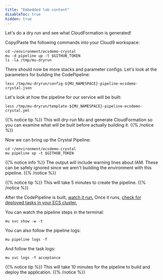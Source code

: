 ```yaml
---
title: "Embedded tab content"
disableToc: true
hidden: true
---
```



Let's do a dry run and see what CloudFormation is generated!

Copy/Paste the following commands into your Cloud9 workspace:

```
cd ~/environment/ecsdemo-crystal
mu -d pipeline up -t $GITHUB_TOKEN
ls -la /tmp/mu-dryrun
```

There should now be more stacks and parameter configs. Let's look at the parameters for building the CodePipeline:
```
less /tmp/mu-dryrun/config-${MU_NAMESPACE}-pipeline-ecsdemo-crystal.json
```

Let's look at how the pipeline for our service will be built:
```
less /tmp/mu-dryrun/template-${MU_NAMESPACE}-pipeline-ecsdemo-crystal.yml
```

{{% notice tip %}}
This will dry-run Mu and generate CloudFormation so you can examine what will be built before actually building it.
{{% /notice %}}

Now we can bring up the Crystal Pipeline:

```
cd ~/environment/ecsdemo-crystal
mu pipeline up -t $GITHUB_TOKEN
```

{{% notice info %}}
The output will include warning lines about IAM. These can be safely ignored
since we aren't building the environment with this pipeline.
{{% /notice %}}

{{% notice tip %}}
This will take 5 minutes to create the pipeline.
{{% /notice %}}

After the CodePipeline is built, [watch it run.](https://console.aws.amazon.com/codepipeline/home?region=us-east-1#/dashboard)
Once it runs, [check for deployed tasks in your ECS cluster.](https://console.aws.amazon.com/ecs/home?region=us-east-1#/clusters)

You can watch the pipeline steps in the terminal:
```
mu svc show -w -t
```

You can also follow the pipeline logs:
```
mu pipeline logs -f
```

And follow the task logs:
```
mu svc logs -f acceptance
```

{{% notice tip %}}
This will take 10 minutes for the pipeline to build and deploy the application.
{{% /notice %}}